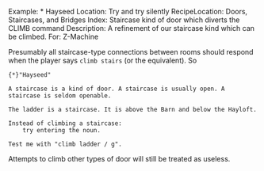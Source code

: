 Example: * Hayseed
Location: Try and try silently
RecipeLocation: Doors, Staircases, and Bridges
Index: Staircase kind of door which diverts the CLIMB command
Description: A refinement of our staircase kind which can be climbed.
For: Z-Machine

  
Presumably all staircase-type connections between rooms should respond when the player says ``climb stairs`` (or the equivalent). So

  

``` inform7
{*}"Hayseed"

A staircase is a kind of door. A staircase is usually open. A staircase is seldom openable.

The ladder is a staircase. It is above the Barn and below the Hayloft.

Instead of climbing a staircase:
	try entering the noun.

Test me with "climb ladder / g".
```

  
Attempts to climb other types of door will still be treated as useless.


